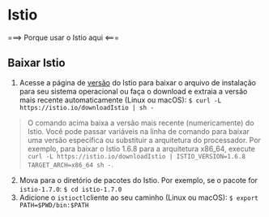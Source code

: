 # Istio
===> Porque usar o Istio aqui <===

## Baixar Istio

1.  Acesse a página de [versão](https://github.com/istio/istio/releases/tag/1.7.0) do Istio para baixar o arquivo de instalação para seu sistema operacional ou faça o download e extraia a versão mais recente automaticamente (Linux ou macOS):
`$ curl -L https://istio.io/downloadIstio | sh -`
> O comando acima baixa a versão mais recente (numericamente) do Istio. Você pode passar variáveis ​​na linha de comando para baixar uma versão específica ou substituir a arquitetura do processador. Por exemplo, para baixar o Istio 1.6.8 para a arquitetura x86_64, execute `curl -L https://istio.io/downloadIstio | ISTIO_VERSION=1.6.8 TARGET_ARCH=x86_64 sh -`.
2. Mova para o diretório de pacotes do Istio. Por exemplo, se o pacote for `istio-1.7.0`:
`$ cd istio-1.7.0`
3. Adicione o `istioctl`cliente ao seu caminho (Linux ou macOS):
`$ export PATH=$PWD/bin:$PATH`
